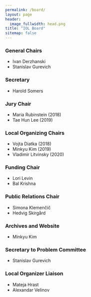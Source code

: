 ```yaml
---
permalink: /board/
layout: page
header:
  image_fullwidth: head.png
title: "IOL Board"
sitemap: false
---
```

### General Chairs <a href="mailto:chair@ioling.org" target="_blank" class="icon-mail" title="General Chairs"></a>
* Ivan Derzhanski
* Stanislav Gurevich

### Secretary
* Harold Somers

### Jury Chair
* Maria Rubinstein (2018)
* Tae Hun Lee (2019)

### Local Organizing Chairs
* Vojta Diatka (2018)
* Minkyu Kim (2019)
* Vladimir Litvinsky (2020)

### Funding Chair
* Lori Levin
* Bal Krishna

### Public Relations Chair <a href="mailto:inquires@ioling.org" target="_blank" class="icon-mail" title="Public Relations Chair"></a>
* Simona Klemenčič
* Hedvig Skirgård

### Archives and Website <a href="mailto:mail@minkyu.kim" target="_blank" class="icon-mail" title="Website coordinator"></a>
* Minkyu Kim 

### Secretary to Problem Committee
* Stanislav Gurevich

### Local Organizer Liaison
* Mateja Hrast
* Alexandar Velinov